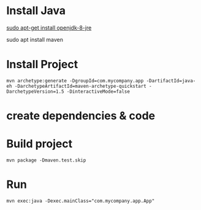 
# Install Java

[sudo apt-get install openjdk-8-jre](https://learn.microsoft.com/en-us/java/openjdk/install#install-on-ubuntu)

sudo apt install maven


# Install Project

```
mvn archetype:generate -DgroupId=com.mycompany.app -DartifactId=java-eh -DarchetypeArtifactId=maven-archetype-quickstart -DarchetypeVersion=1.5 -DinteractiveMode=false
```

#  create dependencies & code

<see pom.xml  and App.java>


#  Build project

```
mvn package -Dmaven.test.skip
```

# Run

```
mvn exec:java -Dexec.mainClass="com.mycompany.app.App"
```
